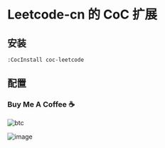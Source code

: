 # Leetcode-cn 的 CoC 扩展

## 安装

```vim
:CocInstall coc-leetcode
```

## 配置

### Buy Me A Coffee ☕️

![btc](https://img.shields.io/keybase/btc/iamcco.svg?style=popout-square)

![image](https://user-images.githubusercontent.com/5492542/42771079-962216b0-8958-11e8-81c0-520363ce1059.png)
